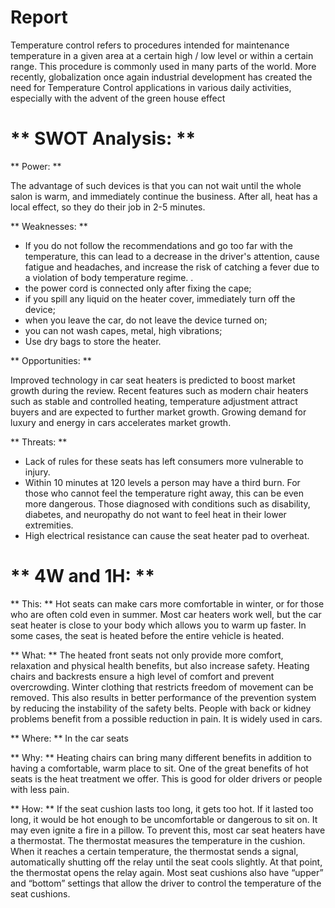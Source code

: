 # Report

Temperature control refers to procedures intended for maintenance
temperature in a given area at a certain high / low level or within a certain range.
This procedure is commonly used in many parts of the world. More recently, globalization once again
industrial development has created the need for Temperature Control applications in
various daily activities, especially with the advent of the green house effect




# ** SWOT Analysis: **

** Power: **

The advantage of such devices is that you can not wait until the whole salon is warm, and immediately continue the business. After all, heat has a local effect, so they do their job in 2-5 minutes.

** Weaknesses: **
- If you do not follow the recommendations and go too far with the temperature, this can lead to a decrease in the driver's attention, cause fatigue and headaches, and increase the risk of catching a fever due to a violation of body temperature regime. .
- the power cord is connected only after fixing the cape;
- if you spill any liquid on the heater cover, immediately turn off the device;
- when you leave the car, do not leave the device turned on;
- you can not wash capes, metal, high vibrations;
- Use dry bags to store the heater.

** Opportunities: **

Improved technology in car seat heaters is predicted to boost market growth during the review. Recent features such as modern chair heaters such as stable and controlled heating, temperature adjustment attract buyers and are expected to further market growth. Growing demand for luxury and energy in cars accelerates market growth.

** Threats: **
- Lack of rules for these seats has left consumers more vulnerable to injury.
- Within 10 minutes at 120 levels a person may have a third burn. For those who cannot feel the temperature right away, this can be even more dangerous. Those diagnosed with conditions such as disability, diabetes, and neuropathy do not want to feel heat in their lower extremities.
- High electrical resistance can cause the seat heater pad to overheat.

# ** 4W and 1H: **

** This: **
Hot seats can make cars more comfortable in winter, or for those who are often cold even in summer. Most car heaters work well, but the car seat heater is close to your body which allows you to warm up faster. In some cases, the seat is heated before the entire vehicle is heated.

** What: **
The heated front seats not only provide more comfort, relaxation and physical health benefits, but also increase safety. Heating chairs and backrests ensure a high level of comfort and prevent overcrowding. Winter clothing that restricts freedom of movement can be removed. This also results in better performance of the prevention system by reducing the instability of the safety belts. People with back or kidney problems benefit from a possible reduction in pain. It is widely used in cars.

** Where: **
In the car seats

** Why: **
Heating chairs can bring many different benefits in addition to having a comfortable, warm place to sit. One of the great benefits of hot seats is the heat treatment we offer. This is good for older drivers or people with less pain.

** How: **
If the seat cushion lasts too long, it gets too hot. If it lasted too long, it would be hot enough to be uncomfortable or dangerous to sit on. It may even ignite a fire in a pillow. To prevent this, most car seat heaters have a thermostat. The thermostat measures the temperature in the cushion. When it reaches a certain temperature, the thermostat sends a signal, automatically shutting off the relay until the seat cools slightly. At that point, the thermostat opens the relay again. Most seat cushions also have “upper” and “bottom” settings that allow the driver to control the temperature of the seat cushions.
